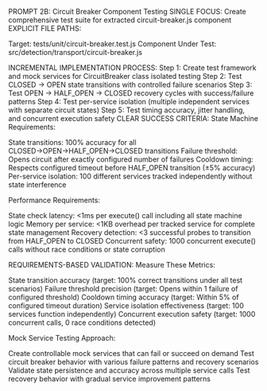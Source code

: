 PROMPT 2B: Circuit Breaker Component Testing
SINGLE FOCUS: Create comprehensive test suite for extracted circuit-breaker.js component
EXPLICIT FILE PATHS:

Target: tests/unit/circuit-breaker.test.js
Component Under Test: src/detection/transport/circuit-breaker.js

INCREMENTAL IMPLEMENTATION PROCESS:
Step 1: Create test framework and mock services for CircuitBreaker class isolated testing
Step 2: Test CLOSED → OPEN state transitions with controlled failure scenarios
Step 3: Test OPEN → HALF_OPEN → CLOSED recovery cycles with success/failure patterns
Step 4: Test per-service isolation (multiple independent services with separate circuit states)
Step 5: Test timing accuracy, jitter handling, and concurrent execution safety
CLEAR SUCCESS CRITERIA:
State Machine Requirements:

State transitions: 100% accuracy for all CLOSED→OPEN→HALF_OPEN→CLOSED transitions
Failure threshold: Opens circuit after exactly configured number of failures
Cooldown timing: Respects configured timeout before HALF_OPEN transition (±5% accuracy)
Per-service isolation: 100 different services tracked independently without state interference

Performance Requirements:

State check latency: <1ms per execute() call including all state machine logic
Memory per service: <1KB overhead per tracked service for complete state management
Recovery detection: <3 successful probes to transition from HALF_OPEN to CLOSED
Concurrent safety: 1000 concurrent execute() calls without race conditions or state corruption

REQUIREMENTS-BASED VALIDATION:
Measure These Metrics:

State transition accuracy (target: 100% correct transitions under all test scenarios)
Failure threshold precision (target: Opens within 1 failure of configured threshold)
Cooldown timing accuracy (target: Within 5% of configured timeout duration)
Service isolation effectiveness (target: 100 services function independently)
Concurrent execution safety (target: 1000 concurrent calls, 0 race conditions detected)

Mock Service Testing Approach:

Create controllable mock services that can fail or succeed on demand
Test circuit breaker behavior with various failure patterns and recovery scenarios
Validate state persistence and accuracy across multiple service calls
Test recovery behavior with gradual service improvement patterns